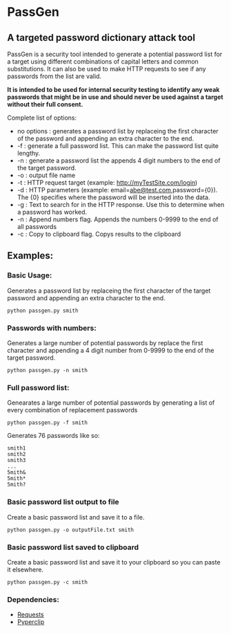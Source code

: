 # PassGen
## A targeted password dictionary attack tool

PassGen is a security tool intended to generate a potential password list for a target using different combinations of capital 
letters and common substitutions.  It can also be used to make HTTP requests to see if any passwords from the list are valid.  

**It is intended to be used for internal security testing to identify any weak passwords that might be in use and 
should never be used against a target without their full consent.**

Complete list of options:
- no options : generates a password list by replaceing the first character of the password and appending an extra character to the end.
- -f : generate a full password list.  This can make the password list quite lengthy.
- -n : generate a password list the appends 4 digit numbers to the end of the target password.
- -o : output file name
- -t : HTTP request target (example: http://myTestSite.com/login)
- -d : HTTP parameters (example: email=abe@test.com,password={0}).  The {0} specifies where the password will be inserted into the data.
- -g : Text to search for in the HTTP response.  Use this to determine when a password has worked.
- -n : Append numbers flag.  Appends the numbers 0-9999 to the end of all passwords
- -c : Copy to clipboard flag.  Copys results to the clipboard

## Examples:
### Basic Usage:
Generates a password list by replaceing the first character of the target password and appending an extra character to the end.

```
python passgen.py smith
```
### Passwords with numbers:
Generates a large number of potential passwords by replace the first character and appending a 4 digit number from 0-9999 to the end of the target password.

```
python passgen.py -n smith
```

### Full password list:
Genearates a large number of potential passwords by generating a list of every combination of replacement passwords

```
python passgen.py -f smith
```

Generates 76 passwords like so:

```
smith1
smith2
smith3
...
5mith&
5mith*
5mith?
```

### Basic password list output to file
Create a basic password list and save it to a file.

```
python passgen.py -o outputFile.txt smith
```

### Basic password list saved to clipboard
Create a basic password list and save it to your clipboard so you can paste it elsewhere.

```
python passgen.py -c smith
```


### Dependencies:
- [Requests](http://docs.python-requests.org/en/latest/user/install/#install)
- [Pyperclip](http://coffeeghost.net/2010/10/09/pyperclip-a-cross-platform-clipboard-module-for-python/)



